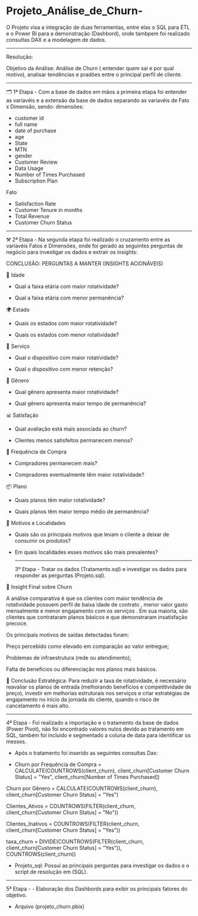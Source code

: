 # Projeto_Análise_de_Churn-

O Projeto visa a integração de duas ferramentas, entre elas o SQL para ETL e o Power BI para a demonstração (Dashbord), onde tambpem foi realizado consultas DAX e a modelagem de dados.
____________________________________________________________________________________________________________________________________________________________________

Resolução:

Objetivo da Análise: Análise de Churn ( entender quem sai e por qual motivo), analisar tendências e pradões entre o principal perfil de cliente.

____________________________________________________________________________________________________________________________________________________________________

 🗂️ 1ª Etapa - Com a base de dados em mãos a primeira etapa foi entender as variavéis e a extensão da base de dados separando as variavéis de Fato x Dimensão, sendo:
dimensões:

 - customer id
 - full name
 - date of purchase
 - age
 - State
 - MTN
 - gender
 - Customer Review
 - Data Usage
 - Number of Times Purchased
 - Subscription Plan
 
Fato
 - Satisfaction Rate
 - Customer Tenure in months
 - Total Revenue
 - Customer Churn Status
____________________________________________________________________________________________________________________________________________________________________

⚒️ 2ª Etapa - Na segunda etapa foi realizado o cruzamento entre as variavéis Fatos e Dimensões,  onde foi gerado as seguintes perguntas de negócio para investigar os dados e extrair os insights:

 CONCLUSÃO: PERGUNTAS A MANTER (INSIGHTS ACIONÁVEIS)

🧩 Idade

 - Qual a faixa etária com maior rotatividade?

 - Qual a faixa etária com menor permanência?

🌍 Estado

 - Quais os estados com maior rotatividade?

 - Quais os estados com menor rotatividade?

📱 Serviço

 - Qual o dispositivo com maior rotatividade?

 - Qual o dispositivo com menor retenção?

👤 Gênero

 - Qual gênero apresenta maior rotatividade?

 - Qual gênero apresenta maior tempo de permanência?

📊 Satisfação

 - Qual avaliação está mais associada ao churn?

 - Clientes menos satisfeitos permanecem menos?

🔁 Frequência de Compra

 - Compradores permanecem mais?

 - Compradores eventualmente têm maior rotatividade?

📦 Plano

 - Quais planos têm maior rotatividade?

 - Quais planos têm maior tempo médio de permanência?

🎯 Motivos e Localidades

 - Quais são os principais motivos que levam o cliente a deixar de consumir os produtos?

 - Em quais localidades esses motivos são mais prevalentes?

   _________________________________________________________________________________________________________________________________________________________________

   3º Etapa - Tratar os dados (Tratamento.sql)  e investigar os dados para responder as perguntas (Projeto.sql).


📌 Insight Final sobre Churn

A análise comparativa é que os clientes com maior tendência de rotatividade possuem perfil de baixa idade de contrato , menor valor gasto mensalmente e menor engajamento com os serviços . Em sua maioria, são clientes que contrataram planos básicos e que demonstraram insatisfação precoce.

Os principais motivos de saídas detectadas foram:

Preço percebido como elevado em comparação ao valor entregue;

Problemas de infraestrutura (rede ou atendimento);

Falta de benefícios ou diferenciação nos planos mais básicos.

🔎 Conclusão Estratégica:
Para reduzir a taxa de rotatividade, é necessário reavaliar os planos de entrada (melhorando benefícios e competitividade de preço), investir em melhorias estruturais nos serviços e criar estratégias de engajamento no início da jornada do cliente, quando o risco de cancelamento é mais alto.

___________________________________________________________________________________________________________________________________________________________________

4ª Etapa - Foi realizado a importação e o tratamento da base de dados (Power Pivot), não foi encontrado valores nulos devido ao tratamento em SQL, também foi incluido e segmentado a coluna de data para identificar os messes.

 - Após o tratamento foi inserido as seguintes consultas Dax:

 - Churn por Frequência de Compra = 
CALCULATE(COUNTROWS(client_churn), client_churn[Customer Churn Status] = "Yes", client_churn[Number of Times Purchased])

Churn por Gênero = 
CALCULATE(COUNTROWS(client_churn), client_churn[Customer Churn Status] = "Yes")

Clientes_Ativos = COUNTROWS(FILTER(client_churn, client_churn[Customer Churn Status] = "No"))

Clientes_Inativos = COUNTROWS(FILTER(client_churn, client_churn[Customer Churn Status] = "Yes"))

taxa_churn = DIVIDE(COUNTROWS(FILTER(client_churn, client_churn[Customer Churn Status] = "Yes")), COUNTROWS(client_churn))

- Projeto_sql: Possui as principais perguntas para investigar os dados e o script de resolução em (SQL).

___________________________________________________________________________________________________________________________________________________________________
  
  5ª Etapa - - Elaboração dos Dashbords para exibir os principais fatores do objetivo. 

  - Arquivo (projeto_churn.pbix)
  
